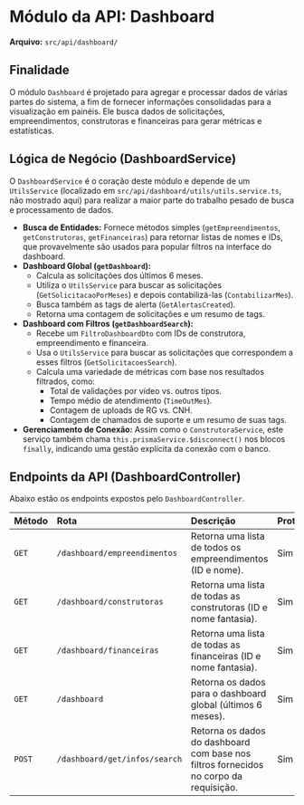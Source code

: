 
# Módulo da API: Dashboard

**Arquivo:** `src/api/dashboard/`

## Finalidade

O módulo `Dashboard` é projetado para agregar e processar dados de várias partes do sistema, a fim de fornecer informações consolidadas para a visualização em painéis. Ele busca dados de solicitações, empreendimentos, construtoras e financeiras para gerar métricas e estatísticas.

## Lógica de Negócio (DashboardService)

O `DashboardService` é o coração deste módulo e depende de um `UtilsService` (localizado em `src/api/dashboard/utils/utils.service.ts`, não mostrado aqui) para realizar a maior parte do trabalho pesado de busca e processamento de dados.

*   **Busca de Entidades:** Fornece métodos simples (`getEmpreendimentos`, `getConstrutoras`, `getFinanceiras`) para retornar listas de nomes e IDs, que provavelmente são usados para popular filtros na interface do dashboard.
*   **Dashboard Global (`getDashboard`):**
    *   Calcula as solicitações dos últimos 6 meses.
    *   Utiliza o `UtilsService` para buscar as solicitações (`GetSolicitacaoPorMeses`) e depois contabilizá-las (`ContabilizarMes`).
    *   Busca também as tags de alerta (`GetAlertasCreated`).
    *   Retorna uma contagem de solicitações e um resumo de tags.
*   **Dashboard com Filtros (`getDashboardSearch`):**
    *   Recebe um `FiltroDashboardDto` com IDs de construtora, empreendimento e financeira.
    *   Usa o `UtilsService` para buscar as solicitações que correspondem a esses filtros (`GetSolicitacoesSearch`).
    *   Calcula uma variedade de métricas com base nos resultados filtrados, como:
        *   Total de validações por vídeo vs. outros tipos.
        *   Tempo médio de atendimento (`TimeOutMes`).
        *   Contagem de uploads de RG vs. CNH.
        *   Contagem de chamados de suporte e um resumo de suas tags.
*   **Gerenciamento de Conexão:** Assim como o `ConstrutoraService`, este serviço também chama `this.prismaService.$disconnect()` nos blocos `finally`, indicando uma gestão explícita da conexão com o banco.

## Endpoints da API (DashboardController)

Abaixo estão os endpoints expostos pelo `DashboardController`.

| Método | Rota | Descrição | Protegido |
| :--- | :--- | :--- | :--- |
| `GET` | `/dashboard/empreendimentos` | Retorna uma lista de todos os empreendimentos (ID e nome). | Sim |
| `GET` | `/dashboard/construtoras` | Retorna uma lista de todas as construtoras (ID e nome fantasia). | Sim |
| `GET` | `/dashboard/financeiras` | Retorna uma lista de todas as financeiras (ID e nome fantasia). | Sim |
| `GET` | `/dashboard` | Retorna os dados para o dashboard global (últimos 6 meses). | Sim |
| `POST` | `/dashboard/get/infos/search` | Retorna os dados do dashboard com base nos filtros fornecidos no corpo da requisição. | Sim |
